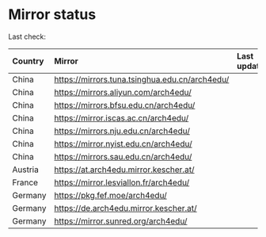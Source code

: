 <script src="./time.js"></script>
# Mirror status
Last check: <script type="text/javascript">localize(1699806046.5505736);</script>

|Country|Mirror|Last update|
|:------|:-----|:----------|
|China|https://mirrors.tuna.tsinghua.edu.cn/arch4edu/|<script type="text/javascript">localize(1699770705);</script>|
|China|https://mirrors.aliyun.com/arch4edu/|<script type="text/javascript">localize(1699770705);</script>|
|China|https://mirrors.bfsu.edu.cn/arch4edu/|<script type="text/javascript">localize(1699770705);</script>|
|China|https://mirror.iscas.ac.cn/arch4edu/|<script type="text/javascript">localize(1699770705);</script>|
|China|https://mirrors.nju.edu.cn/arch4edu/|<script type="text/javascript">localize(1699727484);</script>|
|China|https://mirror.nyist.edu.cn/arch4edu/|<script type="text/javascript">localize(1699770705);</script>|
|China|https://mirrors.sau.edu.cn/arch4edu/|<script type="text/javascript">localize(1699770705);</script>|
|Austria|https://at.arch4edu.mirror.kescher.at/|<script type="text/javascript">localize(1699770705);</script>|
|France|https://mirror.lesviallon.fr/arch4edu/|<script type="text/javascript">localize(1699770705);</script>|
|Germany|https://pkg.fef.moe/arch4edu/|<script type="text/javascript">localize(1699770705);</script>|
|Germany|https://de.arch4edu.mirror.kescher.at/|<script type="text/javascript">localize(1699770705);</script>|
|Germany|https://mirror.sunred.org/arch4edu/|<script type="text/javascript">localize(1699770705);</script>|

<script src="./tablefilter/tablefilter.js"></script>
<script src="./table.js"></script>
